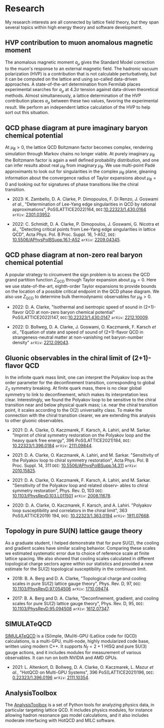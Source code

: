 # Research 

My research interests are all connected by lattice field theory, but they span several topics within high energy
theory and software development.

## HVP contribution to muon anomalous magnetic moment


The anomalous magnetic moment $a_\mu$ gives the Standard Model correction
to the muon's response to an external magnetic field. The hadronic vacuum
polarization (HVP) is a contribution that is not calculable perturbatively, but
it can be computed on the lattice and using so-called data-driven approaches.
A state-of-the-art determination from Fermilab places experimental
searches for $a_\mu$ at $4.2\sigma$ tension against data-driven theoretical
methods. Almost simultaneously, a lattice determination of the HVP contribution
places $a_\mu$ between these two values, favoring the experimental result.
We perform an independent lattice calculation of the HVP to help sort
out this situation.

## QCD phase diagram at pure imaginary baryon chemical potential

At $\mu_B>0$, the lattice QCD Boltzmann factor becomes complex, rendering
            simulation through Markov chains no longer viable.
            At purely imaginary $\mu_B$ the Boltzmann factor is again a well
            defined probability distribution, and one can infer results
            about real $\mu_B$ from imaginary $\mu_B$. We use multi-point
            Padé approximants to look out for singularities in the complex
            $\mu_B$ plane, gleaning information about the convergence radius
            of Taylor expansions about $\mu_B=0$ and looking out for signatures
            of phase transitions like the chiral transition.

- 2023: K. Zambello, D. A. Clarke, P. Dimopoulos, F. Di Renzo, J. Goswami _et
al._, "Determination of Lee-Yang edge singularities in QCD by rational
approximations", PoS(LATTICE2022)164, 
`DOI`:[10.22323/1.430.0164](https://doi.org/10.22323/1.430.0164)
`arXiv`: [2301.03952](https://arxiv.org/abs/2301.03952).

- 2022: C. Schmidt, D. A. Clarke, P. Dimopoulos, J. Goswami, G. Nicotra
et al., "Detecting critical points from Lee-Yang edge singularities in
lattice QCD", Acta Phys. Pol. B Proc. Suppl. 16, 1-A52, `DOI`:
[10.5506/APhysPolBSupp.16.1-A52](https://www.actaphys.uj.edu.pl/fulltext?series=Sup&vol=16&aid=1-A52) 
`arXiv`: [2209.04345](https://www.actaphys.uj.edu.pl/fulltext?series=Sup&vol=16&aid=1-A52).

## QCD phase diagram at non-zero real baryon chemical potential 

A popular strategy to circumvent the sign problem is to access the QCD grand
partition function $Z_{\text{QCD}}$ through Taylor expansion about $\mu_B=0$.
Here we use state-of-the-art, eighth-order Taylor expansions to provide bounds on the
location of a possible critical endpoint in the QCD phase diagram. We also use
$Z_{\text{QCD}}$ to determine bulk thermodynamic observables for $\mu_B>0$.

- 2022: D. A. Clarke, "Isothermal and isentropic speed of sound in (2+1)-flavor
QCD at non-zero baryon chemical potential" PoS(LATTICE2022)147,
`DOI`:[10.22323/1.430.0147](https://doi.org/10.22323/1.430.0147)
`arXiv`: [2212.10009](https://arxiv.org/abs/2212.10009).

- 2022: D. Bollweg, D. A. Clarke, J. Goswami, O. Kaczmarek, F. Karsch
_et al._, "Equation of state and speed of sound of (2+1)-flavor QCD
in strangeness-neutral matter at non-vanishing net baryon-number
density" `arXiv`: [2212.09043](https://arxiv.org/abs/2212.09043).

## Gluonic observables in the chiral limit of (2+1)-flavor QCD

  In the infinite quark mass limit, one can interpret the Polyakov loop
            as the order parameter for the deconfinement transition, corresponding to global
            $\mathbb{Z}_3$ symmetry breaking. At finite quark mass, there is no clear
            global symmetry to link to deconfinement, which makes its
            interpretation less clear. Interestingly, we found
            the Polyakov loop to be sensitive to the chiral transition near and
            below physical quark mass; i.e. near the chiral transition point,
            it scales according to the O(2) universality class. To make the
            connection with the chiral transition clearer, we are
            extending this analysis to other gluonic observables.

- 2021: D. A. Clarke, O. Kaczmarek, F. Karsch, A. Lahiri, and M. Sarkar.
"Imprint of chiral symmetry restoration on the Polyakov loop and
the heavy quark free energy", 396 PoS(LATTICE2021)184, `DOI`:
[10.22323/1.396.0184](https://pos.sissa.it/396/184/) 
`arXiv`: [2111.09844](https://arxiv.org/abs/2111.09844).

- 2021: D. A. Clarke, O. Kaczmarek, A. Lahiri, and M. Sarkar. "Sensitivity of
the Polyakov loop to chiral symmetry restoration", Acta Phys. Pol. B
Proc. Suppl. 14, 311 `DOI`: 
[10.5506/APhysPolBSupp.14.311](https://doi.org/10.5506/APhysPolBSupp.14.311) 
`arXiv`: [2010.15825](https://arxiv.org/abs/2010.15825).

- 2021: D. A. Clarke, O. Kaczmarek, F. Karsch, A. Lahiri, and M.
Sarkar. "Sensitivity of the Polyakov loop and related observ-
ables to chiral symmetry restoration", Phys. Rev. D, 103 `DOI`:
[10.1103/PhysRevD.103.L011501](https://doi.org/10.1103/PhysRevD.103.L011501) 
`arXiv`: [2008.11678](https://arxiv.org/abs/2008.11678).

- 2020: D. A. Clarke, O. Kaczmarek, F. Karsch, and A. Lahiri.
"Polyakov loop susceptibility and correlators in the chiral limit",
363 PoS(LATTICE2019) 194, `DOI`: 
[10.22323/1.363.0194](https://doi.org/10.22323/1.363.0194) 
`arXiv`: [1911.07668](https://arxiv.org/abs/1911.07668).


## Topology in pure SU(N) lattice gauge theory

As a graduate student, I helped demonstrate that for pure SU(2), the cooling
            and gradient scales have similar scaling behavior.
            Comparing these scales we estimated systematic error due to choice of 
            reference scale at finite lattice spacing.
            We also showed that cooling scales calculated in different topological 
            charge sectors agree within our statistics and provided a 
            new estimate for the SU(2) topological susceptibility in 
            the continuum limit.

- 2018: B. A. Berg and D. A. Clarke, "Topological charge and cooling scales
in pure SU(2) lattice gauge theory", Phys. Rev. D, 97, `DOI`:
[10.1103/PhysRevD.97.054506](https://journals.aps.org/prd/abstract/10.1103/PhysRevD.97.054506) 
`arXiv`: [1710.09474](https://arxiv.org/abs/1710.09474).

- 2017: B. A. Berg and D. A. Clarke, "Deconfinement, gradient, and cooling
scales for pure SU(2) lattice gauge theory", Phys. Rev. D, 95, `DOI`:
[10.1103/PhysRevD.95.094508](https://journals.aps.org/prd/abstract/10.1103/PhysRevD.95.094508) 
`arXiv`: [1612.07347](https://arxiv.org/abs/1612.07347).

## SIMULATeQCD

 [SIMULATeQCD](https://github.com/LatticeQCD/SIMULATeQCD) is a (Si)mple, (Mu)lti-GPU
            (Lat)ice code for (QCD) calculations, is a multi-GPU,
            multi-node, highly modularized code base, written using modern C++.
            It supports $N_f=2+1$ HISQ and pure SU(3) gauge actions, and it
            includes modules for measurement of various observables.
            It can run on both NVIDIA and AMD GPUs.

- 2021: L. Altenkort, D. Bollweg, D. A. Clarke, O. Kaczmarek, L. Mazur
_et al._,
      "HotQCD on Multi-GPU Systems",
      396 PoS(LATTICE2021)196,
      `DOI`:
           [0.22323/1.396.0196](https://pos.sissa.it/396/196/)
      `arXiv`:
           [2111.10354](https://arxiv.org/abs/2111.10354).


## AnalysisToolbox

The [AnalysisToolbox](https://github.com/LatticeQCD/AnalysisToolbox) is a set of Python tools 
for analyzing physics data, in particular targeting lattice QCD. It includes physics modules,
for instance allowing hadron resonance gas model calculations, and it also includes moderate
interfacing with HotQCD and MILC software.
